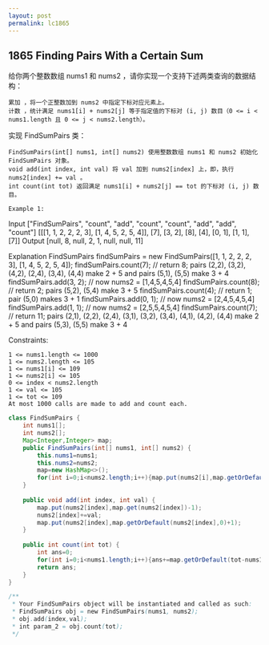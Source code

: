 ```yaml
---
layout: post
permalink: lc1865 
---
```


## 1865	Finding Pairs With a Certain Sum

给你两个整数数组 nums1 和 nums2 ，请你实现一个支持下述两类查询的数据结构：

    累加 ，将一个正整数加到 nums2 中指定下标对应元素上。
    计数 ，统计满足 nums1[i] + nums2[j] 等于指定值的下标对 (i, j) 数目（0 <= i < nums1.length 且 0 <= j < nums2.length）。

实现 FindSumPairs 类：

    FindSumPairs(int[] nums1, int[] nums2) 使用整数数组 nums1 和 nums2 初始化 FindSumPairs 对象。
    void add(int index, int val) 将 val 加到 nums2[index] 上，即，执行 nums2[index] += val 。
    int count(int tot) 返回满足 nums1[i] + nums2[j] == tot 的下标对 (i, j) 数目。
    
    Example 1:

Input
["FindSumPairs", "count", "add", "count", "count", "add", "add", "count"]
[[[1, 1, 2, 2, 2, 3], [1, 4, 5, 2, 5, 4]], [7], [3, 2], [8], [4], [0, 1], [1, 1], [7]]
Output
[null, 8, null, 2, 1, null, null, 11]

Explanation
FindSumPairs findSumPairs = new FindSumPairs([1, 1, 2, 2, 2, 3], [1, 4, 5, 2, 5, 4]);
findSumPairs.count(7);  // return 8; pairs (2,2), (3,2), (4,2), (2,4), (3,4), (4,4) make 2 + 5 and pairs (5,1), (5,5) make 3 + 4
findSumPairs.add(3, 2); // now nums2 = [1,4,5,4,5,4]
findSumPairs.count(8);  // return 2; pairs (5,2), (5,4) make 3 + 5
findSumPairs.count(4);  // return 1; pair (5,0) makes 3 + 1
findSumPairs.add(0, 1); // now nums2 = [2,4,5,4,5,4]
findSumPairs.add(1, 1); // now nums2 = [2,5,5,4,5,4]
findSumPairs.count(7);  // return 11; pairs (2,1), (2,2), (2,4), (3,1), (3,2), (3,4), (4,1), (4,2), (4,4) make 2 + 5 and pairs (5,3), (5,5) make 3 + 4
 

Constraints:

    1 <= nums1.length <= 1000
    1 <= nums2.length <= 105
    1 <= nums1[i] <= 109
    1 <= nums2[i] <= 105
    0 <= index < nums2.length
    1 <= val <= 105
    1 <= tot <= 109
    At most 1000 calls are made to add and count each.


```java
class FindSumPairs {
    int nums1[];
    int nums2[];
    Map<Integer,Integer> map;
    public FindSumPairs(int[] nums1, int[] nums2) {
        this.nums1=nums1;
        this.nums2=nums2;
        map=new HashMap<>();
        for(int i=0;i<nums2.length;i++){map.put(nums2[i],map.getOrDefault(nums2[i],0)+1);}
    }
    
    public void add(int index, int val) {
        map.put(nums2[index],map.get(nums2[index])-1);
        nums2[index]+=val;
        map.put(nums2[index],map.getOrDefault(nums2[index],0)+1);        
    }
    
    public int count(int tot) {
        int ans=0;
        for(int i=0;i<nums1.length;i++){ans+=map.getOrDefault(tot-nums1[i],0);}
        return ans;
    }
}

/**
 * Your FindSumPairs object will be instantiated and called as such:
 * FindSumPairs obj = new FindSumPairs(nums1, nums2);
 * obj.add(index,val);
 * int param_2 = obj.count(tot);
 */
```